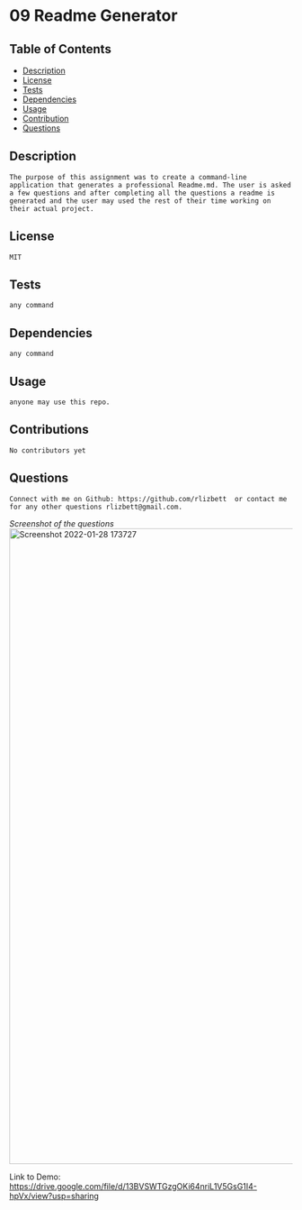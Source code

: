 # 09 Readme Generator
## Table of Contents
* [Description](#description)
* [License](#license)
* [Tests](#tests)
* [Dependencies](#dependencies)
* [Usage](#usage)
* [Contribution](#contributions)
* [Questions](#questions)

 ## Description 
    The purpose of this assignment was to create a command-line application that generates a professional Readme.md. The user is asked a few questions and after completing all the questions a readme is generated and the user may used the rest of their time working on their actual project.
## License 
    MIT
## Tests 
    any command 
## Dependencies 
    any command 
## Usage 
    anyone may use this repo.
## Contributions 
    No contributors yet
## Questions
    Connect with me on Github: https://github.com/rlizbett  or contact me for any other questions rlizbett@gmail.com. 
 
*Screenshot of the questions*
<img width="1128" alt="Screenshot 2022-01-28 173727" src="https://user-images.githubusercontent.com/93292915/151635888-8939fec6-62c2-4602-ae45-9d2e73399313.png">
    
 Link to Demo: https://drive.google.com/file/d/13BVSWTGzgOKi64nriL1V5GsG1I4-hpVx/view?usp=sharing
